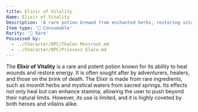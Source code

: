 ```yaml
---
title: Elixir of Vitality
Name: Elixir of Vitality
Description: 'A rare potion brewed from enchanted herbs, restoring vitality and endurance.'
Item type: '🍎 Consumable'
Rarity: '🔵 Rare'
Possessed by:
  - ../Character/NPC/Thalen Mossroot.md
  - ../Character/NPC/Princess Elara.md
---
```


The **Elixir of Vitality** is a rare and potent potion known for its ability to heal wounds and restore energy. It is often sought after by adventurers, healers, and those on the brink of death. The Elixir is made from rare ingredients, such as moonlit herbs and mystical waters from sacred springs. Its effects not only heal but can enhance stamina, allowing the user to push beyond their natural limits. However, its use is limited, and it is highly coveted by both heroes and villains alike.